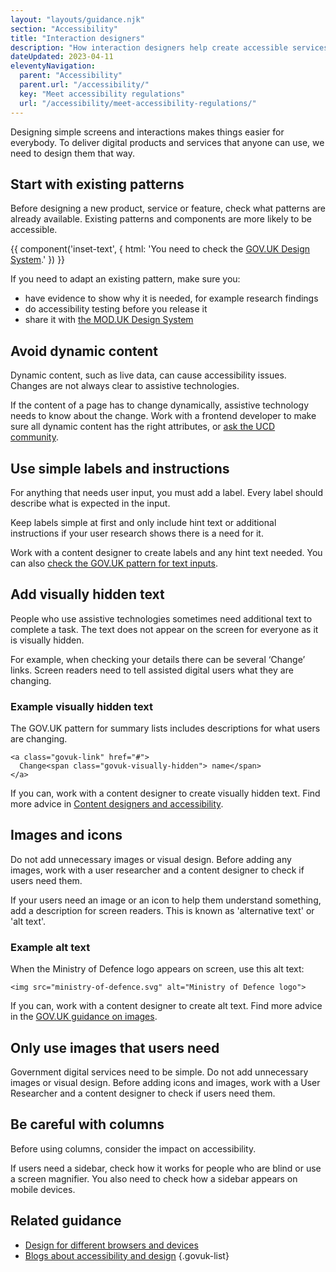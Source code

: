 ```yaml
---
layout: "layouts/guidance.njk"
section: "Accessibility"
title: "Interaction designers"
description: "How interaction designers help create accessible services in Defence. Use existing patterns, things to add and things to avoid."
dateUpdated: 2023-04-11
eleventyNavigation:
  parent: "Accessibility"
  parent.url: "/accessibility/"
  key: "Meet accessibility regulations"
  url: "/accessibility/meet-accessibility-regulations/"
---
```


Designing simple screens and interactions makes things easier for everybody. To deliver digital products and services that anyone can use, we need to design them that way.

## Start with existing patterns

Before designing a new product, service or feature, check what patterns are already available. Existing patterns and components are more likely to be accessible.

{{ component('inset-text', {
  html: 'You need to check the <a href="https://design-system.service.gov.uk/" rel="external nofollow">GOV.UK Design System</a>.'
}) }}

If you need to adapt an existing pattern, make sure you:

- have evidence to show why it is needed, for example research findings
- do accessibility testing before you release it
- share it with [the MOD.UK Design System](https://design-system.service.mod.gov.uk/)

## Avoid dynamic content

Dynamic content, such as live data, can cause accessibility issues. Changes are not always clear to assistive technologies.

If the content of a page has to change dynamically, assistive technology needs to know about the change. Work with a frontend developer to make sure all dynamic content has the right attributes, or [ask the UCD community](/your-community/user-centred-design/).

## Use simple labels and instructions

For anything that needs user input, you must add a label. Every label should describe what is expected in the input.

Keep labels simple at first and only include hint text or additional instructions if your user research shows there is a need for it.

Work with a content designer to create labels and any hint text needed. You can also [check the GOV.UK pattern for text inputs](https://design-system.service.gov.uk/components/text-input/).

## Add visually hidden text

People who use assistive technologies sometimes need additional text to complete a task. The text does not appear on the screen for everyone as it is visually hidden.

For example, when checking your details there can be several ‘Change’ links. Screen readers need to tell assisted digital users what they are changing. 

### Example visually hidden text 
The GOV.UK pattern for summary lists includes descriptions for what users are changing.

    <a class="govuk-link" href="#">
      Change<span class="govuk-visually-hidden"> name</span>
    </a>
 
If you can, work with a content designer to create visually hidden text. Find more advice in [Content designers and accessibility](/accessibility/meet-accessibility-regulations/content-designers/). 

## Images and icons 

Do not add unnecessary images or visual design. Before adding any images, work with a user researcher and a content designer to check if users need them.

If your users need an image or an icon to help them understand something, add a description for screen readers. This is known as 'alternative text' or 'alt text'. 

### Example alt text 

When the Ministry of Defence logo appears on screen, use this alt text:
 
    <img src="ministry-of-defence.svg" alt="Ministry of Defence logo">
 
If you can, work with a content designer to create alt text. Find more advice in the [GOV.UK guidance on images](https://design-system.service.gov.uk/styles/images/).


## Only use images that users need

Government digital services need to be simple. Do not add unnecessary images or visual design. Before adding icons and images, work with a User Researcher and a content designer to check if users need them.

## Be careful with columns

Before using columns, consider the impact on accessibility.

If users need a sidebar, check how it works for people who are blind or use a screen magnifier. You also need to check how a sidebar appears on mobile devices.

## Related guidance

- [Design for different browsers and devices](https://www.gov.uk/service-manual/technology/designing-for-different-browsers-and-devices/)
- [Blogs about accessibility and design](https://www.craigabbott.co.uk/blog/)
{.govuk-list}
